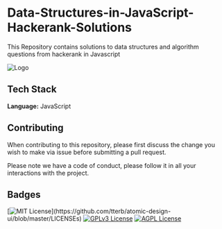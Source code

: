 
# Data-Structures-in-JavaScript-Hackerank-Solutions

This Repository contains solutions to data structures and algorithm questions from hackerank in Javascript


![Logo](https://www.yosuccess.com/wp-content/uploads/2015/01/HackerRank2.png)


## Tech Stack

**Language:** JavaScript


## Contributing
When contributing to this repository, please first discuss the change you wish to make via issue before submitting a pull request.

Please note we have a code of conduct, please follow it in all your interactions with the project.


## Badges


[![MIT License](https://img.shields.io/apm/l/atomic-design-ui.svg?)](https://github.com/tterb/atomic-design-ui/blob/master/LICENSEs)
[![GPLv3 License](https://img.shields.io/badge/License-GPL%20v3-yellow.svg)](https://opensource.org/licenses/)
[![AGPL License](https://img.shields.io/badge/license-AGPL-blue.svg)](http://www.gnu.org/licenses/agpl-3.0)

